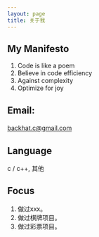```yaml
---
layout: page
title: 关于我
---
```


## My Manifesto
1. Code is like a poem   <br>
2. Believe in code efficiency   <br>
3. Against complexity   <br>
4. Optimize for joy   <br>

## Email: 
backhat.c@gmail.com 　　 <br>

## Language
c / c++, 其他 <br>

## Focus
1. 做过xxx。 <br>
2. 做过棋牌项目。 <br>
3. 做过彩票项目。 <br>